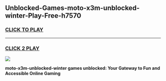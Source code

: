 
## Unblocked-Games-moto-x3m-unblocked-winter-Play-Free-h7570
<h3>
<a href="https://premium76.site?title=moto-x3m-unblocked-winter&ref=10A">CLICK TO PLAY</a></h3>
<hr>

<h3>
<a href="https://premium76.site?title=moto-x3m-unblocked-winter&ref=10A">CLICK 2 PLAY</a>
  
</h3>

<a href="https://premium76.site?title=moto-x3m-unblocked-winter&ref=10A"><img src="https://clearcache.store/games.png"></a>


**moto-x3m-unblocked-winter games unblocked: Your Gateway to Fun and Accessible Online Gaming**

